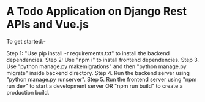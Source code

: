 # A Todo Application on Django Rest APIs and Vue.js

To get started:-

Step 1: "Use pip install -r requirements.txt" to install the backend dependencies.
Step 2: Use "npm i" to install frontend dependencies.
Step 3. Use "python manage.py makemigrations" and then "python manage.py migrate" inside backend directory.
Step 4. Run the backend server using "python manage.py runserver".
Step 5. Run the frontend server using "npm run dev" to start a development server OR "npm run build" to create a production build.
